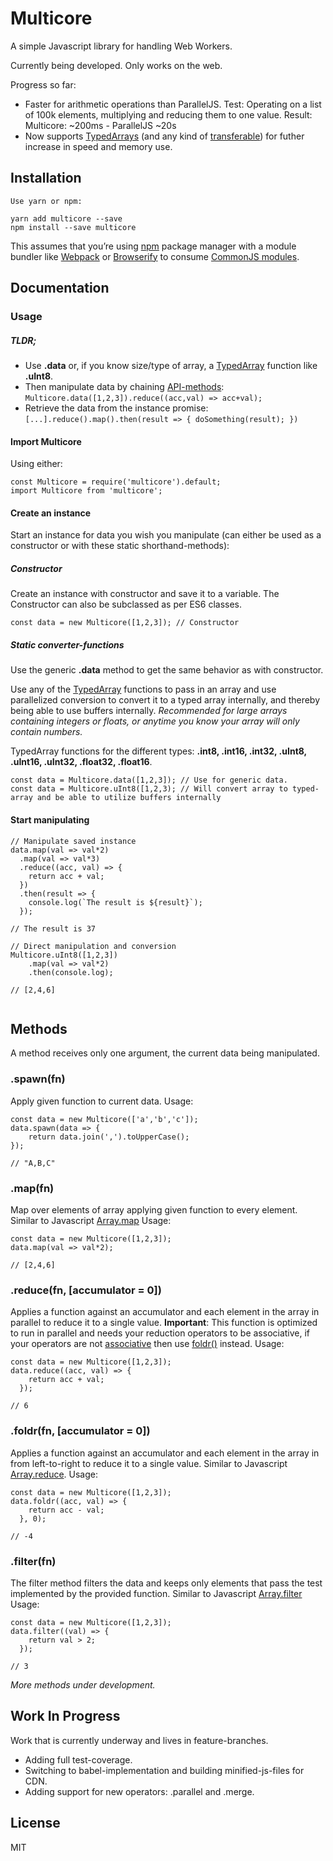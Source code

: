 Multicore
=========================

A simple Javascript library for handling Web Workers.

Currently being developed. Only works on the web.

Progress so far: 
- Faster for arithmetic operations than ParallelJS.
Test: Operating on a list of 100k elements, multiplying and reducing them to one value. 
Result: Multicore: ~200ms - ParallelJS ~20s
- Now supports [TypedArrays](https://developer.mozilla.org/en-US/docs/Web/JavaScript/Typed_arrays#Typed_array_views) (and any kind of [transferable](https://developers.google.com/web/updates/2011/12/Transferable-Objects-Lightning-Fast)) for futher increase in speed and memory use.

## Installation

```
Use yarn or npm:

yarn add multicore --save
npm install --save multicore
```

This assumes that you’re using [npm](http://npmjs.com/) package manager with a module bundler like [Webpack](https://webpack.js.org/) or [Browserify](http://browserify.org/) to consume [CommonJS modules](http://webpack.github.io/docs/commonjs.html).

## Documentation

### Usage

##### TLDR;
- Use **.data** or, if you know size/type of array, a [TypedArray](#static-converter-functions) function like **.uInt8**.
- Then manipulate data by chaining [API-methods](#methods): ` Multicore.data([1,2,3]).reduce((acc,val) => acc+val); `
- Retrieve the data from the instance promise: `[...].reduce().map().then(result => { doSomething(result); })`

#### Import Multicore
Using either:

```
const Multicore = require('multicore').default;
import Multicore from 'multicore';
```

#### Create an instance
Start an instance for data you wish you manipulate (can either be used as a constructor or with these static shorthand-methods):

##### Constructor
Create an instance with constructor and save it to a variable. The Constructor can also be subclassed as per ES6 classes.
```
const data = new Multicore([1,2,3]); // Constructor
```

##### Static converter-functions
Use the generic **.data** method to get the same behavior as with constructor.

Use any of the [TypedArray](https://developer.mozilla.org/en-US/docs/Web/JavaScript/Typed_arrays#Typed_array_views) functions to pass in an array and use parallelized conversion to convert it to a typed array internally, and thereby being able to use buffers internally. *Recommended for large arrays containing integers or floats, or anytime you know your array will only contain numbers.*

TypedArray functions for the different types: **.int8, .int16, .int32, .uInt8, .uInt16, .uInt32, .float32, .float16**.

```
const data = Multicore.data([1,2,3]); // Use for generic data.
const data = Multicore.uInt8([1,2,3); // Will convert array to typed-array and be able to utilize buffers internally
```

#### Start manipulating

```
// Manipulate saved instance
data.map(val => val*2)
  .map(val => val*3)
  .reduce((acc, val) => {
    return acc + val;
  })
  .then(result => {
    console.log(`The result is ${result}`);
  });

// The result is 37

// Direct manipulation and conversion
Multicore.uInt8([1,2,3])
    .map(val => val*2)
    .then(console.log); 

// [2,4,6]
  
```

## Methods
A method receives only one argument, the current data being manipulated.

### .spawn(fn)
Apply given function to current data. Usage:

```
const data = new Multicore(['a','b','c']);
data.spawn(data => {
    return data.join(',').toUpperCase();
});

// "A,B,C"
```

### .map(fn)
Map over elements of array applying given function to every element. Similar to Javascript [Array.map](https://developer.mozilla.org/en-US/docs/Web/JavaScript/Reference/Global_Objects/Array/map) Usage:

```
const data = new Multicore([1,2,3]);
data.map(val => val*2);

// [2,4,6]
```

### .reduce(fn, [accumulator = 0])
Applies a function against an accumulator and each element in the array in parallel to reduce it to a single value. **Important**: This function is optimized to run in parallel and needs your reduction operators to be associative, if your operators are not [associative](http://www.computerhope.com/jargon/a/assooper.htm) then use [foldr()](#foldrfn-accumulator) instead. Usage: 

```
const data = new Multicore([1,2,3]);
data.reduce((acc, val) => {
    return acc + val;
  });

// 6
```

### .foldr(fn, [accumulator = 0])
Applies a function against an accumulator and each element in the array in from left-to-right to reduce it to a single value. Similar to Javascript [Array.reduce](https://developer.mozilla.org/en-US/docs/Web/JavaScript/Reference/Global_Objects/Array/Reduce). Usage: 

```
const data = new Multicore([1,2,3]);
data.foldr((acc, val) => {
    return acc - val;
  }, 0);

// -4
```

### .filter(fn)
The filter method filters the data and keeps only elements that pass the test implemented by the provided function. Similar to Javascript [Array.filter](https://developer.mozilla.org/en-US/docs/Web/JavaScript/Reference/Global_Objects/Array/filter) Usage: 

```
const data = new Multicore([1,2,3]);
data.filter((val) => {
    return val > 2;
  });

// 3
```

*More methods under development.*

## Work In Progress
Work that is currently underway and lives in feature-branches.

- Adding full test-coverage.
- Switching to babel-implementation and building minified-js-files for CDN.
- Adding support for new operators: .parallel and .merge.

## License

MIT
